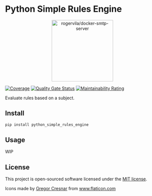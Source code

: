 # Python Simple Rules Engine

<p align="center"><img height="200" alt="rogervila/docker-smtp-server" src="https://image.flaticon.com/icons/png/512/215/215628.png" /></p>

[![Coverage](https://sonarcloud.io/api/project_badges/measure?project=rogervila_python_simple_rules_engine&metric=coverage)](https://sonarcloud.io/dashboard?id=rogervila_python_simple_rules_engine)
[![Quality Gate Status](https://sonarcloud.io/api/project_badges/measure?project=rogervila_python_simple_rules_engine&metric=alert_status)](https://sonarcloud.io/dashboard?id=rogervila_python_simple_rules_engine)
[![Maintainability Rating](https://sonarcloud.io/api/project_badges/measure?project=rogervila_python_simple_rules_engine&metric=sqale_rating)](https://sonarcloud.io/dashboard?id=rogervila_python_simple_rules_engine)


Evaluate rules based on a subject.


## Install

```sh
pip install python_simple_rules_engine
```

## Usage

WIP

## License

This project is open-sourced software licensed under the [MIT license](https://opensource.org/licenses/MIT).

<div>Icons made by <a href="https://www.flaticon.com/authors/gregor-cresnar" title="Gregor Cresnar">Gregor Cresnar</a> from <a href="https://www.flaticon.com/" title="Flaticon">www.flaticon.com</a></div>
